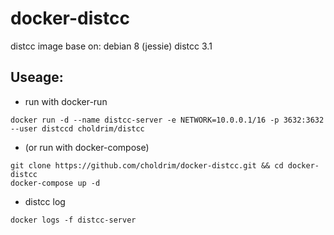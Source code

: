 # docker-distcc
distcc image
base on:
debian 8 (jessie)
distcc 3.1

## Useage:
- run with docker-run
```shell
docker run -d --name distcc-server -e NETWORK=10.0.0.1/16 -p 3632:3632 --user distccd choldrim/distcc
```

- (or run with docker-compose)
```shell
git clone https://github.com/choldrim/docker-distcc.git && cd docker-distcc
docker-compose up -d
```

- distcc log
```shell
docker logs -f distcc-server
```


